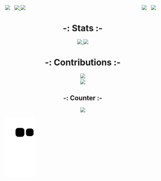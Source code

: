 <img align="left" width=30 src="https://cultofthepartyparrot.com/parrots/hd/portalorangeparrot.gif"/>
 <img align="right" width=30 src="https://cultofthepartyparrot.com/parrots/hd/portalblueparrot.gif"/>
<img align="right" width=30 src="https://cultofthepartyparrot.com/parrots/hd/portalblueparrot.gif"/>

<a href="https://git.io/typing-svg">
<img src="https://readme-typing-svg.herokuapp.com?font=ubuntu&size=23&duration=2000&pause=1000&color=217397&center=true&width=435&lines=Greetings+%E2%98%A3;Jevil36239🍁+is+here">
</a> 
<img src="https://raw.githubusercontent.com/halfrost/halfrost/master/icons/header_1.png"/>
<h1 align="center"> -: Stats :- </h1>

<p align="center">
  <a href="#">
    <img src="https://github-readme-stats.vercel.app/api?username=Jevil36239&show_icons=true&bg_color=0d1117&text_color=FFF&border_color=444" height="165">
  </a>
  <a href="#">
    <img src="https://github-readme-stats.vercel.app/api/top-langs/?username=Jevil36239&layout=compact&bg_color=0d1117&text_color=FFF&border_color=444"  height="165">
  </a>
</p>



<h1 align="center"> -: Contributions :- </h1>
<p align="center">
  <a href="#">
    <img src="http://github-readme-streak-stats.herokuapp.com?user=Jevil36239&theme=radical">
  </a>
  <br>
  <a href="#">
    <img src="https://activity-graph.herokuapp.com/graph?username=Jevil36239&theme=react-dark&hide_border=true">
  </a>
</p>
<h2 align="center">-: Counter :- </h2>
<p align="center">
  <a href="https://github.com/ESKYoung/shields-io-visitor-counter" target="_blank">
  <img src="https://shields-io-visitor-counter.herokuapp.com/badge?page=jevil36239&style=for-the-badge">
<a>
  
  <a href="#" target="_blank"><img src="https://github.com/rafaballerini/rafaballerini/blob/output/github-contribution-grid-snake.svg" alt="sneke"></a>
</p>

